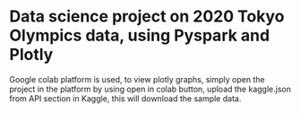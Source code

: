 
# Data science project on 2020 Tokyo Olympics data, using Pyspark and Plotly

Google colab platform is used, to view plotly graphs, simply open the project in the platform by using open in colab button, upload the kaggle.json from API section in Kaggle, this will download the sample data.
